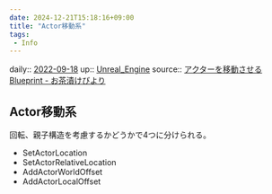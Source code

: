 ```yaml
---
date: 2024-12-21T15:18:16+09:00
title: "Actor移動系"
tags:
 - Info
---
```


daily:: [2022-09-18](Daily_Note/2022-09-18.md)
up:: [Unreal_Engine](../Bar/App/Unreal_Engine.md)
source:: [アクターを移動させる Blueprint - お茶漬けびより](https://pickles-ochazuke.hatenablog.com/entry/2017/01/04/034720)

## Actor移動系
回転、親子構造を考慮するかどうかで4つに分けられる。

-   SetActorLocation
-   SetActorRelativeLocation
-   AddActorWorldOffset
-   AddActorLocalOffset

